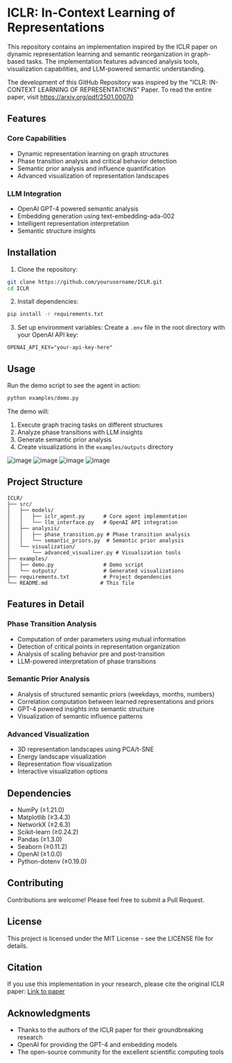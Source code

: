 # ICLR: In-Context Learning of Representations

This repository contains an implementation inspired by the ICLR paper on dynamic representation learning and semantic reorganization in graph-based tasks. The implementation features advanced analysis tools, visualization capabilities, and LLM-powered semantic understanding.

The development of this GitHub Repository was inspired by the "ICLR: IN-CONTEXT LEARNING OF REPRESENTATIONS" Paper. To read the entire paper, visit https://arxiv.org/pdf/2501.00070 

## Features

### Core Capabilities
- Dynamic representation learning on graph structures
- Phase transition analysis and critical behavior detection
- Semantic prior analysis and influence quantification
- Advanced visualization of representation landscapes

### LLM Integration
- OpenAI GPT-4 powered semantic analysis
- Embedding generation using text-embedding-ada-002
- Intelligent representation interpretation
- Semantic structure insights

## Installation

1. Clone the repository:
```bash
git clone https://github.com/yourusername/ICLR.git
cd ICLR
```

2. Install dependencies:
```bash
pip install -r requirements.txt
```

3. Set up environment variables:
Create a `.env` file in the root directory with your OpenAI API key:
```
OPENAI_API_KEY="your-api-key-here"
```

## Usage

Run the demo script to see the agent in action:
```bash
python examples/demo.py
```

The demo will:
1. Execute graph tracing tasks on different structures
2. Analyze phase transitions with LLM insights
3. Generate semantic prior analysis
4. Create visualizations in the `examples/outputs` directory

![image](https://github.com/user-attachments/assets/d8decd84-8c0a-460c-9f7d-9024c2b8462f)
![image](https://github.com/user-attachments/assets/c4108b95-c29b-4d65-9052-1d5954b07680)
![image](https://github.com/user-attachments/assets/92c3bcf3-ed94-44aa-a7ea-0b8d33b726df)
![image](https://github.com/user-attachments/assets/9f5c5c74-412b-4d1a-a4ef-710191f4fe3f)




## Project Structure

```
ICLR/
├── src/
│   ├── models/
│   │   ├── iclr_agent.py      # Core agent implementation
│   │   └── llm_interface.py   # OpenAI API integration
│   ├── analysis/
│   │   ├── phase_transition.py # Phase transition analysis
│   │   └── semantic_priors.py  # Semantic prior analysis
│   └── visualization/
│       └── advanced_visualizer.py # Visualization tools
├── examples/
│   ├── demo.py                # Demo script
│   └── outputs/               # Generated visualizations
├── requirements.txt           # Project dependencies
└── README.md                 # This file
```

## Features in Detail

### Phase Transition Analysis
- Computation of order parameters using mutual information
- Detection of critical points in representation organization
- Analysis of scaling behavior pre and post-transition
- LLM-powered interpretation of phase transitions

### Semantic Prior Analysis
- Analysis of structured semantic priors (weekdays, months, numbers)
- Correlation computation between learned representations and priors
- GPT-4 powered insights into semantic structure
- Visualization of semantic influence patterns

### Advanced Visualization
- 3D representation landscapes using PCA/t-SNE
- Energy landscape visualization
- Representation flow visualization
- Interactive visualization options

## Dependencies
- NumPy (≥1.21.0)
- Matplotlib (≥3.4.3)
- NetworkX (≥2.6.3)
- Scikit-learn (≥0.24.2)
- Pandas (≥1.3.0)
- Seaborn (≥0.11.2)
- OpenAI (≥1.0.0)
- Python-dotenv (≥0.19.0)

## Contributing
Contributions are welcome! Please feel free to submit a Pull Request.

## License
This project is licensed under the MIT License - see the LICENSE file for details.

## Citation
If you use this implementation in your research, please cite the original ICLR paper:
[Link to paper](https://arxiv.org/abs/paper_id)

## Acknowledgments
- Thanks to the authors of the ICLR paper for their groundbreaking research
- OpenAI for providing the GPT-4 and embedding models
- The open-source community for the excellent scientific computing tools
